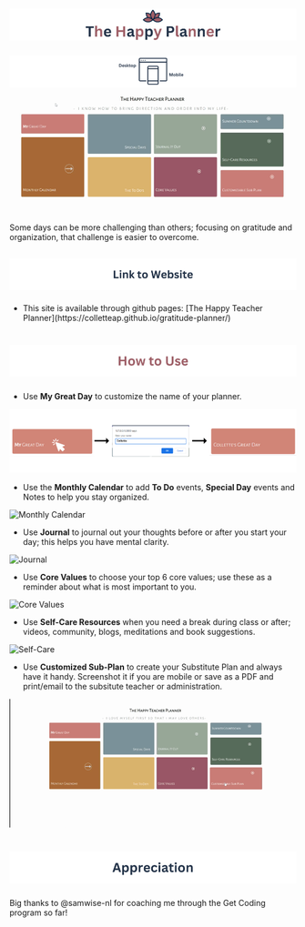 # ![The Happy Planner](./images/happyplannerTitle.png)
![Mobile and Desktop Friendly](./images/MobileDesktop.png)
![Happy Planner video](/images/HTPIntro.gif)

Some days can be more challenging than others; focusing on gratitude and organization, that challenge is easier to overcome. <br>

## ![Link to Website](./images/WebsiteLink.png)
<ul>
 <li>This site is available through github pages: [The Happy Teacher Planner](https://colletteap.github.io/gratitude-planner/)</li>
</ul>

# ![Website Instructions](./images/HowtoUse.png)

<ul>
  <li>Use <strong>My Great Day</strong> to customize the name of your planner.</li>
</ul>

![My Great Day](./images/MyGreatDay.png)

<ul>
  <li>Use the <strong>Monthly Calendar</strong> to add <strong>To Do</strong> events, <strong>Special Day</strong> events and Notes to help you stay organized.</li>
</ul>

![Monthly Calendar](./images/MonthlyCalendar.gif)

<ul>
  <li>Use <strong>Journal</strong> to journal out your thoughts before or after you start your day; this helps you have mental clarity.</li>
</ul>

![Journal](./images/Journal.gif)

<ul>
  <li>Use <strong>Core Values</strong> to choose your top 6 core values; use these as a reminder about what is most important to you.</li>
</ul>

![Core Values](./images/CoreValues.gif)

<ul>
  <li>Use <strong>Self-Care Resources</strong> when you need a break during class or after; videos, community, blogs, meditations and book suggestions.</li>
</ul>

![Self-Care](./images/SelfCare.gif)

<ul>
  <li>Use <strong>Customized Sub-Plan</strong> to create your Substitute Plan and always have it handy. Screenshot it if you are mobile or save as a PDF and print/email to the subsitute teacher or administration.</li>
</ul>

  ![Customized Substitute Planner](./images/CustomSubPlan.gif)

  # ![Appreciation](./images/Appreciation.png)
  
  Big thanks to @samwise-nl for coaching me through the Get Coding program so far!